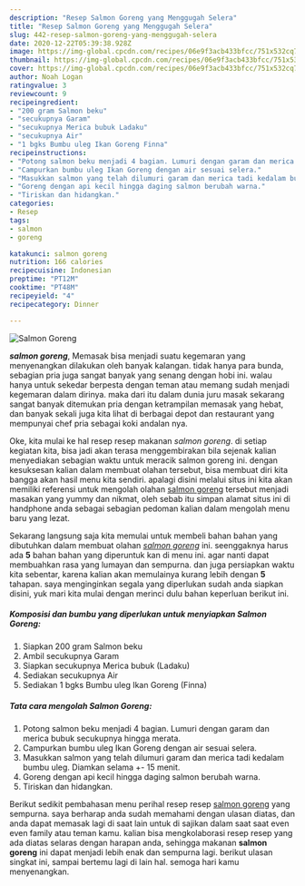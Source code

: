 ```yaml
---
description: "Resep Salmon Goreng yang Menggugah Selera"
title: "Resep Salmon Goreng yang Menggugah Selera"
slug: 442-resep-salmon-goreng-yang-menggugah-selera
date: 2020-12-22T05:39:38.928Z
image: https://img-global.cpcdn.com/recipes/06e9f3acb433bfcc/751x532cq70/salmon-goreng-foto-resep-utama.jpg
thumbnail: https://img-global.cpcdn.com/recipes/06e9f3acb433bfcc/751x532cq70/salmon-goreng-foto-resep-utama.jpg
cover: https://img-global.cpcdn.com/recipes/06e9f3acb433bfcc/751x532cq70/salmon-goreng-foto-resep-utama.jpg
author: Noah Logan
ratingvalue: 3
reviewcount: 9
recipeingredient:
- "200 gram Salmon beku"
- "secukupnya Garam"
- "secukupnya Merica bubuk Ladaku"
- "secukupnya Air"
- "1 bgks Bumbu uleg Ikan Goreng Finna"
recipeinstructions:
- "Potong salmon beku menjadi 4 bagian. Lumuri dengan garam dan merica bubuk secukupnya hingga merata."
- "Campurkan bumbu uleg Ikan Goreng dengan air sesuai selera."
- "Masukkan salmon yang telah dilumuri garam dan merica tadi kedalam bumbu uleg. Diamkan selama +- 15 menit."
- "Goreng dengan api kecil hingga daging salmon berubah warna."
- "Tiriskan dan hidangkan."
categories:
- Resep
tags:
- salmon
- goreng

katakunci: salmon goreng 
nutrition: 166 calories
recipecuisine: Indonesian
preptime: "PT12M"
cooktime: "PT48M"
recipeyield: "4"
recipecategory: Dinner

---
```



![Salmon Goreng](https://img-global.cpcdn.com/recipes/06e9f3acb433bfcc/751x532cq70/salmon-goreng-foto-resep-utama.jpg)

<b><i>salmon goreng</i></b>, Memasak bisa menjadi suatu kegemaran yang menyenangkan dilakukan oleh banyak kalangan. tidak hanya para bunda, sebagian pria juga sangat banyak yang senang dengan hobi ini. walau hanya untuk sekedar berpesta dengan teman atau memang sudah menjadi kegemaran dalam dirinya. maka dari itu dalam dunia juru masak sekarang sangat banyak ditemukan pria dengan ketrampilan memasak yang hebat, dan banyak sekali juga kita lihat di berbagai depot dan restaurant yang mempunyai chef pria sebagai koki andalan nya.



Oke, kita mulai ke hal resep resep makanan <i>salmon goreng</i>. di setiap kegiatan kita, bisa jadi akan terasa menggembirakan bila sejenak kalian menyediakan sebagian waktu untuk meracik salmon goreng ini. dengan kesuksesan kalian dalam membuat olahan tersebut, bisa membuat diri kita bangga akan hasil menu kita sendiri. apalagi disini melalui situs ini kita akan memiliki referensi untuk mengolah olahan <u>salmon goreng</u> tersebut menjadi masakan yang yummy dan nikmat, oleh sebab itu simpan alamat situs ini di handphone anda sebagai sebagian pedoman kalian dalam mengolah menu baru yang lezat.


Sekarang langsung saja kita memulai untuk membeli bahan bahan yang dibutuhkan dalam membuat olahan <u><i>salmon goreng</i></u> ini. seenggaknya harus ada <b>5</b> bahan bahan yang diperuntuk kan di menu ini. agar nanti dapat membuahkan rasa yang lumayan dan sempurna. dan juga persiapkan waktu kita sebentar, karena kalian akan memulainya kurang lebih dengan <b>5</b> tahapan. saya menginginkan segala yang diperlukan sudah anda siapkan disini, yuk mari kita mulai dengan merinci dulu bahan keperluan berikut ini.

<!--inarticleads1-->

##### Komposisi dan bumbu yang diperlukan untuk menyiapkan Salmon Goreng:

1. Siapkan 200 gram Salmon beku
1. Ambil secukupnya Garam
1. Siapkan secukupnya Merica bubuk (Ladaku)
1. Sediakan secukupnya Air
1. Sediakan 1 bgks Bumbu uleg Ikan Goreng (Finna)




<!--inarticleads2-->

##### Tata cara mengolah Salmon Goreng:

1. Potong salmon beku menjadi 4 bagian. Lumuri dengan garam dan merica bubuk secukupnya hingga merata.
1. Campurkan bumbu uleg Ikan Goreng dengan air sesuai selera.
1. Masukkan salmon yang telah dilumuri garam dan merica tadi kedalam bumbu uleg. Diamkan selama +- 15 menit.
1. Goreng dengan api kecil hingga daging salmon berubah warna.
1. Tiriskan dan hidangkan.




Berikut sedikit pembahasan menu perihal resep resep <u>salmon goreng</u> yang sempurna. saya berharap anda sudah memahami dengan ulasan diatas, dan anda dapat memasak lagi di saat lain untuk di sajikan dalam saat saat even even family atau teman kamu. kalian bisa mengkolaborasi resep resep yang ada diatas selaras dengan harapan anda, sehingga makanan <b>salmon goreng</b> ini dapat menjadi lebih enak dan sempurna lagi. berikut ulasan singkat ini, sampai bertemu lagi di lain hal. semoga hari kamu menyenangkan.
